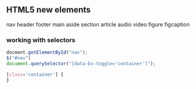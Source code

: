 ## HTML5 new elements
nav
header
footer
main
aside
section
article
audio
video
figure
figcaption

### working with selectors
```javascript
docment.getElementById("nav");
$("#nav")
document.querySelector("[data-bs-toggle='container']");
```

```css
[class='container'] {
}
```

